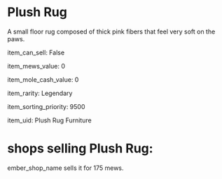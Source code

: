 # Plush Rug

A small floor rug composed of thick pink fibers that feel very soft on the paws.

item_can_sell: False

item_mews_value: 0

item_mole_cash_value: 0

item_rarity: Legendary

item_sorting_priority: 9500

item_uid: Plush Rug Furniture

# shops selling Plush Rug:

ember_shop_name sells it for 175 mews.